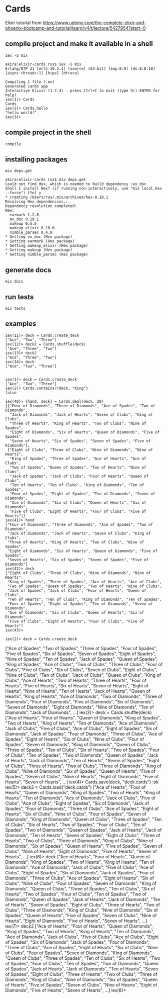 # Cards

Elixir tutorial from <https://www.udemy.com/the-complete-elixir-and-phoenix-bootcamp-and-tutorial/learn/v4/t/lecture/5427954?start=0>

## compile project and make it available in a shell
`iex -S mix`

    akira:elixir-cards rus$ iex -S mix
    Erlang/OTP 21 [erts-10.1.1] [source] [64-bit] [smp:8:8] [ds:8:8:10] [async-threads:1] [hipe] [dtrace]

    Compiling 1 file (.ex)
    Generated cards app
    Interactive Elixir (1.7.4) - press Ctrl+C to exit (type h() ENTER for help)
    iex(1)> Cards
    Cards
    iex(2)> Cards.hello
    "hello world!"
    iex(3)>

## compile project in the shell
`compile`

## installing packages
`mix deps.get`

    akira:elixir-cards rus$ mix deps.get
    Could not find Hex, which is needed to build dependency :ex_doc
    Shall I install Hex? (if running non-interactively, use "mix local.hex --force") [Yn] y
    * creating /Users/rus/.mix/archives/hex-0.18.1
    Resolving Hex dependencies...
    Dependency resolution completed:
    New:
      earmark 1.2.6
      ex_doc 0.19.1
      makeup 0.5.5
      makeup_elixir 0.10.0
      nimble_parsec 0.4.0
    * Getting ex_doc (Hex package)
    * Getting earmark (Hex package)
    * Getting makeup_elixir (Hex package)
    * Getting makeup (Hex package)
    * Getting nimble_parsec (Hex package)

## generate docs
`mix docs`

## run tests
`mix tests`

## examples
    iex(11)> deck = Cards.create_deck
    ["Ace", "Two", "Three"]
    iex(12)> deck2 = Cards.shuffle(deck)
    ["Ace", "Three", "Two"]
    iex(13)> deck2
    ["Ace", "Three", "Two"]
    iex(14)> deck
    ["Ace", "Two", "Three"]


    iex(1)> deck = Cards.create_deck
    ["Ace", "Two", "Three"]
    iex(2)> Cards.contains?(deck, "King")
    false

    iex(40)> {hand, deck} = Cards.deal(deck, 20)
    {["Four of Diamonds", "Three of Diamonds", "Ace of Spades", "Two of Diamonds",
      "Jack of Diamonds", "Jack of Hearts", "Seven of Clubs", "King of Clubs",
      "Three of Hearts", "King of Hearts", "Two of Clubs", "Nine of Spades",
      "Eight of Diamonds", "Six of Hearts", "Queen of Diamonds", "Five of Spades",
      "Seven of Hearts", "Six of Spades", "Seven of Spades", "Five of Diamonds"],
     ["Eight of Clubs", "Three of Clubs", "Nine of Diamonds", "Nine of Hearts",
      "King of Spades", "Three of Spades", "Ace of Hearts", "Ace of Clubs",
      "Two of Spades", "Queen of Spades", "Two of Hearts", "Nine of Clubs",
      "Jack of Spades", "Jack of Clubs", "Four of Hearts", "Queen of Clubs",
      "Ten of Hearts", "Ten of Clubs", "King of Diamonds", "Ten of Spades",
      "Four of Spades", "Eight of Spades", "Ten of Diamonds", "Seven of Diamonds",
      "Ace of Diamonds", "Six of Clubs", "Queen of Hearts", "Six of Diamonds",
      "Five of Clubs", "Eight of Hearts", "Four of Clubs", "Five of Hearts"]}
    iex(41)> hand
    ["Four of Diamonds", "Three of Diamonds", "Ace of Spades", "Two of Diamonds",
     "Jack of Diamonds", "Jack of Hearts", "Seven of Clubs", "King of Clubs",
     "Three of Hearts", "King of Hearts", "Two of Clubs", "Nine of Spades",
     "Eight of Diamonds", "Six of Hearts", "Queen of Diamonds", "Five of Spades",
     "Seven of Hearts", "Six of Spades", "Seven of Spades", "Five of Diamonds"]
    iex(42)> deck
    ["Eight of Clubs", "Three of Clubs", "Nine of Diamonds", "Nine of Hearts",
     "King of Spades", "Three of Spades", "Ace of Hearts", "Ace of Clubs",
     "Two of Spades", "Queen of Spades", "Two of Hearts", "Nine of Clubs",
     "Jack of Spades", "Jack of Clubs", "Four of Hearts", "Queen of Clubs",
     "Ten of Hearts", "Ten of Clubs", "King of Diamonds", "Ten of Spades",
     "Four of Spades", "Eight of Spades", "Ten of Diamonds", "Seven of Diamonds",
     "Ace of Diamonds", "Six of Clubs", "Queen of Hearts", "Six of Diamonds",
     "Five of Clubs", "Eight of Hearts", "Four of Clubs", "Five of Hearts"]
    iex(43)>

    iex(2)> deck = Cards.create_deck
["Ace of Spades", "Two of Spades", "Three of Spades", "Four of Spades",
 "Five of Spades", "Six of Spades", "Seven of Spades", "Eight of Spades",
 "Nine of Spades", "Ten of Spades", "Jack of Spades", "Queen of Spades",
 "King of Spades", "Ace of Clubs", "Two of Clubs", "Three of Clubs",
 "Four of Clubs", "Five of Clubs", "Six of Clubs", "Seven of Clubs",
 "Eight of Clubs", "Nine of Clubs", "Ten of Clubs", "Jack of Clubs",
 "Queen of Clubs", "King of Clubs", "Ace of Hearts", "Two of Hearts",
 "Three of Hearts", "Four of Hearts", "Five of Hearts", "Six of Hearts",
 "Seven of Hearts", "Eight of Hearts", "Nine of Hearts", "Ten of Hearts",
 "Jack of Hearts", "Queen of Hearts", "King of Hearts", "Ace of Diamonds",
 "Two of Diamonds", "Three of Diamonds", "Four of Diamonds", "Five of Diamonds",
 "Six of Diamonds", "Seven of Diamonds", "Eight of Diamonds",
 "Nine of Diamonds", "Ten of Diamonds", "Jack of Diamonds", ...]
iex(3)> deck = Cards.shuffle(deck)
["Ace of Hearts", "Four of Hearts", "Queen of Diamonds", "King of Spades",
 "Two of Hearts", "King of Hearts", "Ten of Diamonds", "Ace of Diamonds",
 "Jack of Clubs", "Five of Clubs", "Ace of Clubs", "Eight of Spades",
 "Six of Diamonds", "Jack of Spades", "Four of Diamonds", "Three of Clubs",
 "Ace of Spades", "Eight of Hearts", "Six of Clubs", "Nine of Clubs",
 "Four of Spades", "Seven of Diamonds", "King of Diamonds", "Queen of Clubs",
 "Three of Spades", "Ten of Clubs", "Six of Hearts", "Two of Spades",
 "Four of Clubs", "Ten of Spades", "Two of Diamonds", "Queen of Spades",
 "Jack of Hearts", "Jack of Diamonds", "Ten of Hearts", "Seven of Spades",
 "Eight of Clubs", "Three of Hearts", "Two of Clubs", "Three of Diamonds",
 "King of Clubs", "Nine of Diamonds", "Six of Spades", "Queen of Hearts",
 "Five of Spades", "Seven of Clubs", "Nine of Hearts", "Eight of Diamonds",
 "Five of Hearts", "Seven of Hearts", ...]
iex(4)> Cards.save(deck, "deck.cards")
:ok
iex(5)> deck2 = Cards.load("deck.cards")
["Ace of Hearts", "Four of Hearts", "Queen of Diamonds", "King of Spades",
 "Two of Hearts", "King of Hearts", "Ten of Diamonds", "Ace of Diamonds",
 "Jack of Clubs", "Five of Clubs", "Ace of Clubs", "Eight of Spades",
 "Six of Diamonds", "Jack of Spades", "Four of Diamonds", "Three of Clubs",
 "Ace of Spades", "Eight of Hearts", "Six of Clubs", "Nine of Clubs",
 "Four of Spades", "Seven of Diamonds", "King of Diamonds", "Queen of Clubs",
 "Three of Spades", "Ten of Clubs", "Six of Hearts", "Two of Spades",
 "Four of Clubs", "Ten of Spades", "Two of Diamonds", "Queen of Spades",
 "Jack of Hearts", "Jack of Diamonds", "Ten of Hearts", "Seven of Spades",
 "Eight of Clubs", "Three of Hearts", "Two of Clubs", "Three of Diamonds",
 "King of Clubs", "Nine of Diamonds", "Six of Spades", "Queen of Hearts",
 "Five of Spades", "Seven of Clubs", "Nine of Hearts", "Eight of Diamonds",
 "Five of Hearts", "Seven of Hearts", ...]
iex(6)> deck
["Ace of Hearts", "Four of Hearts", "Queen of Diamonds", "King of Spades",
 "Two of Hearts", "King of Hearts", "Ten of Diamonds", "Ace of Diamonds",
 "Jack of Clubs", "Five of Clubs", "Ace of Clubs", "Eight of Spades",
 "Six of Diamonds", "Jack of Spades", "Four of Diamonds", "Three of Clubs",
 "Ace of Spades", "Eight of Hearts", "Six of Clubs", "Nine of Clubs",
 "Four of Spades", "Seven of Diamonds", "King of Diamonds", "Queen of Clubs",
 "Three of Spades", "Ten of Clubs", "Six of Hearts", "Two of Spades",
 "Four of Clubs", "Ten of Spades", "Two of Diamonds", "Queen of Spades",
 "Jack of Hearts", "Jack of Diamonds", "Ten of Hearts", "Seven of Spades",
 "Eight of Clubs", "Three of Hearts", "Two of Clubs", "Three of Diamonds",
 "King of Clubs", "Nine of Diamonds", "Six of Spades", "Queen of Hearts",
 "Five of Spades", "Seven of Clubs", "Nine of Hearts", "Eight of Diamonds",
 "Five of Hearts", "Seven of Hearts", ...]
iex(7)> deck2
["Ace of Hearts", "Four of Hearts", "Queen of Diamonds", "King of Spades",
 "Two of Hearts", "King of Hearts", "Ten of Diamonds", "Ace of Diamonds",
 "Jack of Clubs", "Five of Clubs", "Ace of Clubs", "Eight of Spades",
 "Six of Diamonds", "Jack of Spades", "Four of Diamonds", "Three of Clubs",
 "Ace of Spades", "Eight of Hearts", "Six of Clubs", "Nine of Clubs",
 "Four of Spades", "Seven of Diamonds", "King of Diamonds", "Queen of Clubs",
 "Three of Spades", "Ten of Clubs", "Six of Hearts", "Two of Spades",
 "Four of Clubs", "Ten of Spades", "Two of Diamonds", "Queen of Spades",
 "Jack of Hearts", "Jack of Diamonds", "Ten of Hearts", "Seven of Spades",
 "Eight of Clubs", "Three of Hearts", "Two of Clubs", "Three of Diamonds",
 "King of Clubs", "Nine of Diamonds", "Six of Spades", "Queen of Hearts",
 "Five of Spades", "Seven of Clubs", "Nine of Hearts", "Eight of Diamonds",
 "Five of Hearts", "Seven of Hearts", ...]
iex(8)>

